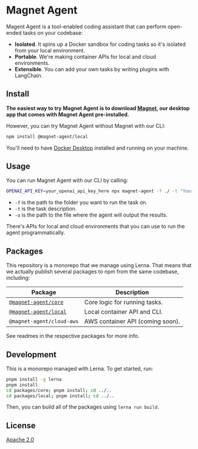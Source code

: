 # Magnet Agent

Magent Agent is a tool-enabled coding assistant that can perform open-ended tasks on your codebase:

- **Isolated**. It spins up a Docker sandbox for coding tasks so it's isolated from your local environment.
- **Portable**. We're making container APIs for local and cloud environments.
- **Extensible**. You can add your own tasks by writing plugins with LangChain.
## Install

**The easiest way to try Magnet Agent is to download [Magnet](https://magnet.run), our desktop app that comes with Magnet Agent pre-installed.**

However, you can try Magnet Agent without Magnet with our CLI:

```bash
npm install @magnet-agent/local
```

You'll need to have [Docker Desktop](https://www.docker.com/products/docker-desktop/) installed and running on your machine.

## Usage

You can run Magnet Agent with our CLI by calling:

```bash
OPENAI_API_KEY=your_openai_api_key_here npx magnet-agent -f ./ -t "Your task here." -o ./output
```

- `-f` is the path to the folder you want to run the task on.
- `-t` is the task description.
- `-o` is the path to the file where the agent will output the results.

There's APIs for local and cloud environments that you can use to run the agent programmatically.

## Packages

This repository is a monorepo that we manage using Lerna. That means that we actually publish several packages to npm from the same codebase, including:

| Package | Description 
| --- | ---
| [`@magnet-agent/core`](./packages/core/README.md) | Core logic for running tasks.
| [`@magnet-agent/local`](./packages/local/README.md) | Local container API and CLI.
| `@magnet-agent/cloud-aws` | AWS container API (coming soon).

See readmes in the respective packages for more info.

## Development

This is a monorepo managed with Lerna. To get started, run:

```bash
pnpm install -g lerna
pnpm install
cd packages/core; pnpm install; cd ../..
cd packages/local; pnpm install; cd ../..
```

Then, you can build all of the packages using `lerna run build`.

## License

[Apache 2.0](./LICENSE)